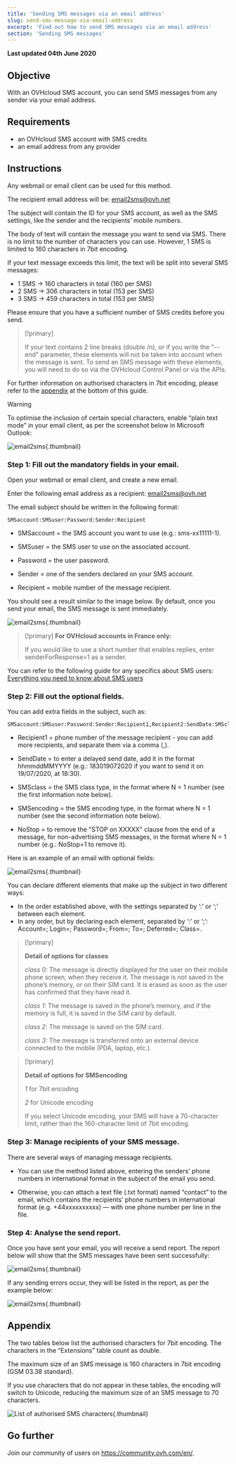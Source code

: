 ```yaml
---
title: 'Sending SMS messages via an email address'
slug: send-sms-message-via-email-address
excerpt: 'Find out how to send SMS messages via an email address'
section: 'Sending SMS messages'
---
```


**Last updated 04th June 2020**

## Objective

With an OVHcloud SMS account, you can send SMS messages from any sender via your email address.

## Requirements

- an OVHcloud SMS account with SMS credits
- an email address from any provider


## Instructions

Any webmail or email client can be used for this method.

The recipient email address will be: email2sms@ovh.net

The subject will contain the ID for your SMS account, as well as the SMS settings, like the sender and the recipients’ mobile numbers.

The body of text will contain the message you want to send via SMS. There is no limit to the number of characters you can use. However, 1 SMS is limited to 160 characters in 7bit encoding.

If your text message exceeds this limit, the text will be split into several SMS messages:

- 1 SMS -> 160 characters in total (160 per SMS)
- 2 SMS -> 306 characters in total (153 per SMS)
- 3 SMS -> 459 characters in total (153 per SMS)

Please ensure that you have a sufficient number of SMS credits before you send.

> [!primary]
>
> If your text contains 2 line breaks (double /n), or if you write the "--end" parameter, these elements will not be taken into account when the message is sent.
> To send an SMS message with these elements, you will need to do so via the OVHcloud Control Panel or via the APIs.
>

For further information on authorised characters in 7bit encoding, please refer to the [appendix](./#appendix_1) at the bottom of this guide.

> [!warning]
>
> To optimise the inclusion of certain special characters, enable “plain text mode” in your email client, as per the screenshot below in Microsoft Outlook:
> 
>  ![email2sms](images/plaintext01.png){.thumbnail}
>


### Step 1: Fill out the mandatory fields in your email.

Open your webmail or email client, and create a new email. 

Enter the following email address as a recipient: email2sms@ovh.net

The email subject should be written in the following format: 


```
SMSaccount:SMSuser:Password:Sender:Recipient
```



- SMSaccount = the SMS account you want to use (e.g.: sms-xx11111-1).

- SMSuser = the SMS user to use on the associated account.

- Password = the user password.

- Sender = one of the senders declared on your SMS account.

- Recipient = mobile number of the message recipient.

You should see a result similar to the image below. By default, once you send your email, the SMS message is sent immediately.


![email2sms](images/send-sms-through-email1.png){.thumbnail}

> [!primary]
>**For OVHcloud accounts in France only:**
>
> If you would like to use a short number that enables replies, enter senderForResponse=1 as a sender.
>

You can refer to the following guide for any specifics about SMS users: [Everything you need to know about SMS users](../everything_you_need_to_know_about_sms_users/)


### Step 2: Fill out the optional fields.

You can add extra fields in the subject, such as:


```
SMSaccount:SMSuser:Password:Sender:Recipient1,Recipient2:SendDate:SMSclass:SMSencoding:NoStop
```



- Recipient1 = phone number of the message recipient - you can add more recipients, and separate them via a comma (,).

- SendDate = to enter a delayed send date, add it in the format hhmmddMMYYYY (e.g.: 183019072020 if you want to send it on 19/07/2020, at 18:30). 

- SMSclass = the SMS class type, in the format where N = 1 number (see the first information note below).

- SMSencoding = the SMS encoding type, in the format where N = 1 number (see the second information note below).

- NoStop = to remove the "STOP on XXXXX" clause from the end of a message, for non-advertising SMS messages, in the format where N = 1 number (e.g.: NoStop=1 to remove it).

Here is an example of an email with optional fields:

![email2sms](images/send-sms-through-email3.png){.thumbnail}

You can declare different elements that make up the subject in two different ways:

- In the order established above, with the settings separated by ‘:’ or ‘;’ between each element.
- In any order, but by declaring each element, separated by ‘:’ or ‘;’: Account=; Login=; Password=; From=; To=; Deferred=; Class=.

> [!primary]
>
> **Detail of options for classes**
> 
> *class 0:* The message is directly displayed for the user on their mobile phone screen, when they receive it. The message is not saved in the phone’s memory, or on their SIM card. It is erased as soon as the user has confirmed that they have read it.
> 
> *class 1:* The message is saved in the phone’s memory, and if the memory is full, it is saved in the SIM card by default.
> 
> *class 2:* The message is saved on the SIM card.
> 
> *class 3:* The message is transferred onto an external device connected to the mobile (PDA, laptop, etc.).
>

> [!primary]
>
> **Detail of options for SMSencoding**
> 
> *1* for 7bit encoding
> 
> *2* for Unicode encoding
> 
>If you select Unicode encoding, your SMS will have a 70-character limit, rather than the 160-character limit of 7bit encoding.
>

### Step 3: Manage recipients of your SMS message.

There are several ways of managing message recipients.


- You can use the method listed above, entering the senders’ phone numbers in international format in the subject of the email you send.

- Otherwise, you can attach a text file (.txt format) named “contact” to the email, which contains the recipients’ phone numbers in international format (e.g. +44xxxxxxxxxx) — with one phone number per line in the file.


### Step 4: Analyse the send report.

Once you have sent your email, you will receive a send report. The report below will show that the SMS messages have been sent successfully:

![email2sms](images/send-sms-through-email4.png){.thumbnail}

If any sending errors occur, they will be listed in the report, as per the example below:

![email2sms](images/send-sms-through-email5.png){.thumbnail}

## Appendix

The two tables below list the authorised characters for 7bit encoding. The characters in the “Extensions” table count as double. 

The maximum size of an SMS message is 160 characters in 7bit encoding (GSM 03.38 standard).

If you use characters that do not appear in these tables, the encoding will switch to Unicode, reducing the maximum size of an SMS message to 70 characters.

![List of authorised SMS characters](images/smsauthorizedcharacters.png){.thumbnail}

## Go further

Join our community of users on <https://community.ovh.com/en/>.
